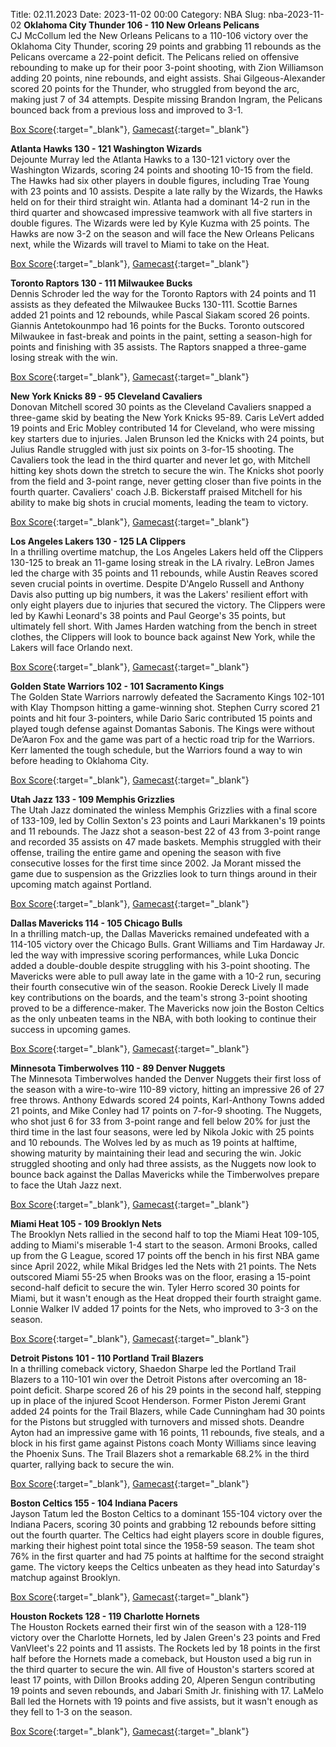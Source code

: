 Title: 02.11.2023
Date: 2023-11-02 00:00
Category: NBA 
Slug: nba-2023-11-02 
**Oklahoma City Thunder 106 - 110 New Orleans Pelicans**  
CJ McCollum led the New Orleans Pelicans to a 110-106 victory over the Oklahoma City Thunder, scoring 29 points and grabbing 11 rebounds as the Pelicans overcame a 22-point deficit. The Pelicans relied on offensive rebounding to make up for their poor 3-point shooting, with Zion Williamson adding 20 points, nine rebounds, and eight assists. Shai Gilgeous-Alexander scored 20 points for the Thunder, who struggled from beyond the arc, making just 7 of 34 attempts. Despite missing Brandon Ingram, the Pelicans bounced back from a previous loss and improved to 3-1. 

[Box Score](https://www.nba.com/game/nop-vs-okc-0022300121/box-score){:target="_blank"}, [Gamecast](https://www.nba.com/game/nop-vs-okc-0022300121){:target="_blank"}<br>

**Atlanta Hawks 130 - 121 Washington Wizards**  
Dejounte Murray led the Atlanta Hawks to a 130-121 victory over the Washington Wizards, scoring 24 points and shooting 10-15 from the field. The Hawks had six other players in double figures, including Trae Young with 23 points and 10 assists. Despite a late rally by the Wizards, the Hawks held on for their third straight win. Atlanta had a dominant 14-2 run in the third quarter and showcased impressive teamwork with all five starters in double figures. The Wizards were led by Kyle Kuzma with 25 points. The Hawks are now 3-2 on the season and will face the New Orleans Pelicans next, while the Wizards will travel to Miami to take on the Heat. 

[Box Score](https://www.nba.com/game/was-vs-atl-0022300117/box-score){:target="_blank"}, [Gamecast](https://www.nba.com/game/was-vs-atl-0022300117){:target="_blank"}<br>

**Toronto Raptors 130 - 111 Milwaukee Bucks**  
Dennis Schroder led the way for the Toronto Raptors with 24 points and 11 assists as they defeated the Milwaukee Bucks 130-111. Scottie Barnes added 21 points and 12 rebounds, while Pascal Siakam scored 26 points. Giannis Antetokounmpo had 16 points for the Bucks. Toronto outscored Milwaukee in fast-break and points in the paint, setting a season-high for points and finishing with 35 assists. The Raptors snapped a three-game losing streak with the win. 

[Box Score](https://www.nba.com/game/mil-vs-tor-0022300116/box-score){:target="_blank"}, [Gamecast](https://www.nba.com/game/mil-vs-tor-0022300116){:target="_blank"}<br>

**New York Knicks 89 - 95 Cleveland Cavaliers**  
Donovan Mitchell scored 30 points as the Cleveland Cavaliers snapped a three-game skid by beating the New York Knicks 95-89. Caris LeVert added 19 points and Eric Mobley contributed 14 for Cleveland, who were missing key starters due to injuries. Jalen Brunson led the Knicks with 24 points, but Julius Randle struggled with just six points on 3-for-15 shooting. The Cavaliers took the lead in the third quarter and never let go, with Mitchell hitting key shots down the stretch to secure the win. The Knicks shot poorly from the field and 3-point range, never getting closer than five points in the fourth quarter. Cavaliers' coach J.B. Bickerstaff praised Mitchell for his ability to make big shots in crucial moments, leading the team to victory. 

[Box Score](https://www.nba.com/game/cle-vs-nyk-0022300120/box-score){:target="_blank"}, [Gamecast](https://www.nba.com/game/cle-vs-nyk-0022300120){:target="_blank"}<br>

**Los Angeles Lakers 130 - 125 LA Clippers**  
In a thrilling overtime matchup, the Los Angeles Lakers held off the Clippers 130-125 to break an 11-game losing streak in the LA rivalry. LeBron James led the charge with 35 points and 11 rebounds, while Austin Reaves scored seven crucial points in overtime. Despite D'Angelo Russell and Anthony Davis also putting up big numbers, it was the Lakers' resilient effort with only eight players due to injuries that secured the victory. The Clippers were led by Kawhi Leonard's 38 points and Paul George's 35 points, but ultimately fell short. With James Harden watching from the bench in street clothes, the Clippers will look to bounce back against New York, while the Lakers will face Orlando next. 

[Box Score](https://www.nba.com/game/lac-vs-lal-0022300127/box-score){:target="_blank"}, [Gamecast](https://www.nba.com/game/lac-vs-lal-0022300127){:target="_blank"}<br>

**Golden State Warriors 102 - 101 Sacramento Kings**  
The Golden State Warriors narrowly defeated the Sacramento Kings 102-101 with Klay Thompson hitting a game-winning shot. Stephen Curry scored 21 points and hit four 3-pointers, while Dario Saric contributed 15 points and played tough defense against Domantas Sabonis. The Kings were without De’Aaron Fox and the game was part of a hectic road trip for the Warriors. Kerr lamented the tough schedule, but the Warriors found a way to win before heading to Oklahoma City. 

[Box Score](https://www.nba.com/game/sac-vs-gsw-0022300126/box-score){:target="_blank"}, [Gamecast](https://www.nba.com/game/sac-vs-gsw-0022300126){:target="_blank"}<br>

**Utah Jazz 133 - 109 Memphis Grizzlies**  
The Utah Jazz dominated the winless Memphis Grizzlies with a final score of 133-109, led by Collin Sexton's 23 points and Lauri Markkanen's 19 points and 11 rebounds. The Jazz shot a season-best 22 of 43 from 3-point range and recorded 35 assists on 47 made baskets. Memphis struggled with their offense, trailing the entire game and opening the season with five consecutive losses for the first time since 2002. Ja Morant missed the game due to suspension as the Grizzlies look to turn things around in their upcoming match against Portland. 

[Box Score](https://www.nba.com/game/mem-vs-uta-0022300125/box-score){:target="_blank"}, [Gamecast](https://www.nba.com/game/mem-vs-uta-0022300125){:target="_blank"}<br>

**Dallas Mavericks 114 - 105 Chicago Bulls**  
In a thrilling match-up, the Dallas Mavericks remained undefeated with a 114-105 victory over the Chicago Bulls. Grant Williams and Tim Hardaway Jr. led the way with impressive scoring performances, while Luka Doncic added a double-double despite struggling with his 3-point shooting. The Mavericks were able to pull away late in the game with a 10-2 run, securing their fourth consecutive win of the season. Rookie Dereck Lively II made key contributions on the boards, and the team's strong 3-point shooting proved to be a difference-maker. The Mavericks now join the Boston Celtics as the only unbeaten teams in the NBA, with both looking to continue their success in upcoming games. 

[Box Score](https://www.nba.com/game/chi-vs-dal-0022300124/box-score){:target="_blank"}, [Gamecast](https://www.nba.com/game/chi-vs-dal-0022300124){:target="_blank"}<br>

**Minnesota Timberwolves 110 - 89 Denver Nuggets**  
The Minnesota Timberwolves handed the Denver Nuggets their first loss of the season with a wire-to-wire 110-89 victory, hitting an impressive 26 of 27 free throws. Anthony Edwards scored 24 points, Karl-Anthony Towns added 21 points, and Mike Conley had 17 points on 7-for-9 shooting. The Nuggets, who shot just 6 for 33 from 3-point range and fell below 20% for just the third time in the last four seasons, were led by Nikola Jokic with 25 points and 10 rebounds. The Wolves led by as much as 19 points at halftime, showing maturity by maintaining their lead and securing the win. Jokic struggled shooting and only had three assists, as the Nuggets now look to bounce back against the Dallas Mavericks while the Timberwolves prepare to face the Utah Jazz next. 

[Box Score](https://www.nba.com/game/den-vs-min-0022300123/box-score){:target="_blank"}, [Gamecast](https://www.nba.com/game/den-vs-min-0022300123){:target="_blank"}<br>

**Miami Heat 105 - 109 Brooklyn Nets**  
The Brooklyn Nets rallied in the second half to top the Miami Heat 109-105, adding to Miami's miserable 1-4 start to the season. Armoni Brooks, called up from the G League, scored 17 points off the bench in his first NBA game since April 2022, while Mikal Bridges led the Nets with 21 points. The Nets outscored Miami 55-25 when Brooks was on the floor, erasing a 15-point second-half deficit to secure the win. Tyler Herro scored 30 points for Miami, but it wasn't enough as the Heat dropped their fourth straight game. Lonnie Walker IV added 17 points for the Nets, who improved to 3-3 on the season. 

[Box Score](https://www.nba.com/game/bkn-vs-mia-0022300119/box-score){:target="_blank"}, [Gamecast](https://www.nba.com/game/bkn-vs-mia-0022300119){:target="_blank"}<br>

**Detroit Pistons 101 - 110 Portland Trail Blazers**  
In a thrilling comeback victory, Shaedon Sharpe led the Portland Trail Blazers to a 110-101 win over the Detroit Pistons after overcoming an 18-point deficit. Sharpe scored 26 of his 29 points in the second half, stepping up in place of the injured Scoot Henderson. Former Piston Jeremi Grant added 24 points for the Trail Blazers, while Cade Cunningham had 30 points for the Pistons but struggled with turnovers and missed shots. Deandre Ayton had an impressive game with 16 points, 11 rebounds, five steals, and a block in his first game against Pistons coach Monty Williams since leaving the Phoenix Suns. The Trail Blazers shot a remarkable 68.2% in the third quarter, rallying back to secure the win. 

[Box Score](https://www.nba.com/game/por-vs-det-0022300115/box-score){:target="_blank"}, [Gamecast](https://www.nba.com/game/por-vs-det-0022300115){:target="_blank"}<br>

**Boston Celtics 155 - 104 Indiana Pacers**  
Jayson Tatum led the Boston Celtics to a dominant 155-104 victory over the Indiana Pacers, scoring 30 points and grabbing 12 rebounds before sitting out the fourth quarter. The Celtics had eight players score in double figures, marking their highest point total since the 1958-59 season. The team shot 76% in the first quarter and had 75 points at halftime for the second straight game. The victory keeps the Celtics unbeaten as they head into Saturday's matchup against Brooklyn. 

[Box Score](https://www.nba.com/game/ind-vs-bos-0022300118/box-score){:target="_blank"}, [Gamecast](https://www.nba.com/game/ind-vs-bos-0022300118){:target="_blank"}<br>

**Houston Rockets 128 - 119 Charlotte Hornets**  
The Houston Rockets earned their first win of the season with a 128-119 victory over the Charlotte Hornets, led by Jalen Green's 23 points and Fred VanVleet's 22 points and 11 assists. The Rockets led by 18 points in the first half before the Hornets made a comeback, but Houston used a big run in the third quarter to secure the win. All five of Houston's starters scored at least 17 points, with Dillon Brooks adding 20, Alperen Sengun contributing 19 points and seven rebounds, and Jabari Smith Jr. finishing with 17. LaMelo Ball led the Hornets with 19 points and five assists, but it wasn't enough as they fell to 1-3 on the season. 

[Box Score](https://www.nba.com/game/cha-vs-hou-0022300122/box-score){:target="_blank"}, [Gamecast](https://www.nba.com/game/cha-vs-hou-0022300122){:target="_blank"}<br>

